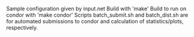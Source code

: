 Sample configuration given by input.net
Build with 'make'
Build to run on condor with 'make condor'
Scripts batch_submit.sh and batch_dist.sh are for automated submissions to condor and calculation of statistics/plots, respectively.
